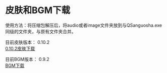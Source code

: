 # 皮肤和BGM下载

使用方法：将压缩包解压后，将audio或者image文件夹放到与QSanguosha.exe同级的文件夹，与原有文件夹合并。

目前皮肤版本： 0.10.2  
[0.10.2皮肤下载](https://touhousatsu-1251389155.cos.ap-shanghai.myqcloud.com/20210331/TouhouSatsu%5Bv0.10.2%5D0511-Skin.7z)

目前BGM版本： 0.9.2  
[BGM下载](https://touhousatsu-1251389155.cos.ap-shanghai.myqcloud.com/20190203/bgm.7z)
